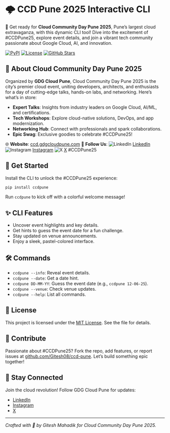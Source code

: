 # 🌩️ CCD Pune 2025 Interactive CLI

🚀 Get ready for **Cloud Community Day Pune 2025**, Pune’s largest cloud extravaganza, with this dynamic CLI tool! Dive into the excitement of #CCDPune25, explore event details, and join a vibrant tech community passionate about Google Cloud, AI, and innovation.

[![PyPI](https://img.shields.io/pypi/v/ccdpune/1.0.1?color=blue)](https://pypi.org/project/ccdpune/)
[![License](https://img.shields.io/badge/License-MIT-yellow)](./LICENSE)
[![GitHub Stars](https://img.shields.io/github/stars/Gitesh08/ccd-pune?style=social)](https://github.com/Gitesh08/ccd-pune)

## 🌟 About Cloud Community Day Pune 2025

Organized by **GDG Cloud Pune**, Cloud Community Day Pune 2025 is the city’s premier cloud event, uniting developers, architects, and enthusiasts for a day of cutting-edge talks, hands-on labs, and networking. Here’s what’s in store:
- **Expert Talks**: Insights from industry leaders on Google Cloud, AI/ML, and certifications.
- **Tech Workshops**: Explore cloud-native solutions, DevOps, and app modernization.
- **Networking Hub**: Connect with professionals and spark collaborations.
- **Epic Swag**: Exclusive goodies to celebrate #CCDPune25!

🌐 **Website**: [ccd.gdgcloudpune.com](https://ccd.gdgcloudpune.com/)
📢 **Follow Us**:
![LinkedIn](https://simpleicons.org/icons/linkedin.svg#20) [LinkedIn](https://www.linkedin.com/company/gdg-cloud-pune/)
![Instagram](https://simpleicons.org/icons/instagram.svg#20) [Instagram](https://www.instagram.com/gdg.cloudpune/)
![X](https://simpleicons.org/icons/x.svg#20) [X](https://x.com/gdgcloudpune)
#CCDPune25

## 🎉 Get Started

Install the CLI to unlock the #CCDPune25 experience:

```bash
pip install ccdpune
```

Run `ccdpune` to kick off with a colorful welcome message!

## ✨ CLI Features

- Uncover event highlights and key details.
- Get hints to guess the event date for a fun challenge.
- Stay updated on venue announcements.
- Enjoy a sleek, pastel-colored interface.

## 🛠️ Commands

- `ccdpune --info`: Reveal event details.
- `ccdpune --date`: Get a date hint.
- `ccdpune DD-MM-YY`: Guess the event date (e.g., `ccdpune 12-06-25`).
- `ccdpune --venue`: Check venue updates.
- `ccdpune --help`: List all commands.

## 📄 License

This project is licensed under the [MIT License](./LICENSE). See the file for details.

## 🤝 Contribute

Passionate about #CCDPune25? Fork the repo, add features, or report issues at [github.com/Gitesh08/ccd-pune](https://github.com/Gitesh08/ccd-pune). Let’s build something epic together!

## 📢 Stay Connected

Join the cloud revolution! Follow GDG Cloud Pune for updates:
- [LinkedIn](https://www.linkedin.com/company/gdg-cloud-pune/)
- [Instagram](https://www.instagram.com/gdg.cloudpune/)
- [X](https://x.com/gdgcloudpune)

---

*Crafted with 💙 by Gitesh Mahadik for Cloud Community Day Pune 2025.*
